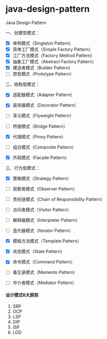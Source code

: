 # java-design-pattern
Java Design Pattern

一、创建型模式：
- [x] 单例模式（Singleton Pattern）
- [x] 简单工厂模式（Simple Factory Pattern）
- [x] 工厂方法模式（Factory Method Pattern）
- [x] 抽象工厂模式（Abstract Factory Pattern）
- [x] 建造者模式（Builder Pattern）
- [ ] 原型模式（Prototype Pattern）

二、结构型模式：
- [x] 适配器模式（Adapter Pattern）
- [x] 装饰器模式（Decorator Pattern）
- [ ] 享元模式（Flyweight Pattern）
- [ ] 桥接模式（Bridge Pattern）
- [x] 代理模式（Proxy Pattern）
- [ ] 组合模式（Composite Pattern）
- [x] 外观模式（Facade Pattern）


三、行为型模式：
- [x] 策略模式（Strategy Pattern）
- [ ] 观察者模式（Observer Pattern）
- [ ] 责任链模式（Chain of Responsibility Pattern）
- [ ] 访问者模式（Visitor Pattern）
- [ ] 解释器模式（Interpreter Pattern）
- [ ] 迭代器模式（Iterator Pattern）
- [x] 模板方法模式（Template Pattern）
- [x] 状态模式（State Pattern）
- [x] 命令模式（Command Pattern）
- [ ] 备忘录模式（Memento Pattern）
- [ ] 中介者模式（Mediator Pattern）


#### 设计模式6大原则
1. SRP
2. OCP
3. LSP
4. DIP
5. ISP
6. LOD